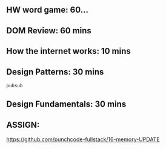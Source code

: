 ## HW word game: 60...

## DOM Review: 60 mins

## How the internet works: 10 mins

## Design Patterns: 30 mins

    pubsub

## Design Fundamentals: 30 mins

## ASSIGN:

https://github.com/punchcode-fullstack/16-memory-UPDATE
